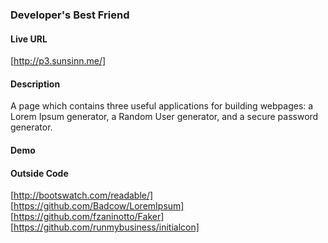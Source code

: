 ### Developer's Best Friend

#### Live URL

[http://p3.sunsinn.me/]

#### Description

A page which contains three useful applications for building webpages: a Lorem Ipsum generator, a Random User generator, and a secure password generator.

#### Demo

#### Outside Code

[http://bootswatch.com/readable/]
[https://github.com/Badcow/LoremIpsum]
[https://github.com/fzaninotto/Faker]
[https://github.com/runmybusiness/initialcon]
